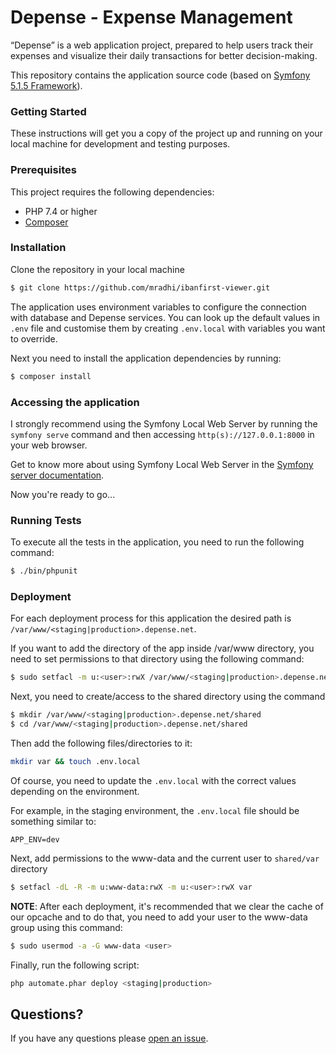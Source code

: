 # Depense - Expense Management

“Depense” is a web application project, prepared to help users track their expenses 
and visualize their daily transactions for better decision-making.

This repository contains the application source code (based on [Symfony 5.1.5 Framework](https://symfony.com/doc/5.1/index.html)).

### Getting Started

These instructions will get you a copy of the project up and running on 
your local machine for development and testing purposes.

### Prerequisites

This project requires the following dependencies:
* PHP 7.4 or higher
* [Composer](https://getcomposer.org/doc/00-intro.md#installation-linux-unix-osx)

### Installation

Clone the repository in your local machine

```bash
$ git clone https://github.com/mradhi/ibanfirst-viewer.git
```

The application uses environment variables to configure the connection with 
database and Depense services. 
You can look up the default values in `.env` file and customise them 
by creating `.env.local` with variables you want to override.

Next you need to install the application dependencies by running:

```bash
$ composer install
```

### Accessing the application

I strongly recommend using the Symfony Local Web Server by running the `symfony serve` 
command and then accessing `http(s)://127.0.0.1:8000` in your web browser.

Get to know more about using Symfony Local Web Server 
in the [Symfony server documentation](https://symfony.com/doc/5.1/setup/symfony_server.html). 

Now you're ready to go...

### Running Tests

To execute all the tests in the application, you need to run the following command:

```bash
$ ./bin/phpunit
```

### Deployment

For each deployment process for this application the desired path is
`/var/www/<staging|production>.depense.net`.

If you want to add the directory of the app inside /var/www directory, you need
to set permissions to that directory using the following command:

```bash
$ sudo setfacl -m u:<user>:rwX /var/www/<staging|production>.depense.net
```

Next, you need to create/access to the shared directory using the command

```bash
$ mkdir /var/www/<staging|production>.depense.net/shared
$ cd /var/www/<staging|production>.depense.net/shared
```

Then add the following files/directories to it:

```bash
mkdir var && touch .env.local
```

Of course, you need to update the `.env.local` with the correct
values depending on the environment.

For example, in the staging environment, the `.env.local` file should be something similar to:

```dotenv
APP_ENV=dev
```

Next, add permissions to the www-data and the current user to `shared/var` directory

```bash
$ setfacl -dL -R -m u:www-data:rwX -m u:<user>:rwX var
```

**NOTE**: After each deployment, it's recommended that we clear the cache of our opcache
and to do that,  you need to add your user to the www-data group using this command:

```bash
$ sudo usermod -a -G www-data <user>
```

Finally, run the following script:

```bash
php automate.phar deploy <staging|production>
```

## Questions?

If you have any questions please [open an issue](https://github.com/depense/depense/issues/new).
